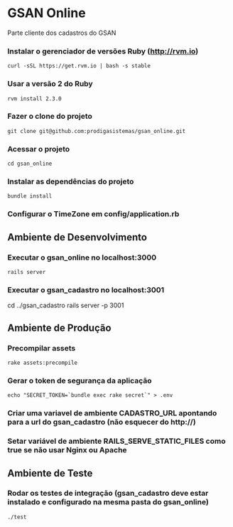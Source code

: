 # GSAN Online

Parte cliente dos cadastros do GSAN

### Instalar o gerenciador de versões Ruby (http://rvm.io)
    curl -sSL https://get.rvm.io | bash -s stable
    
### Usar a versão 2 do Ruby
    rvm install 2.3.0

### Fazer o clone do projeto
    git clone git@github.com:prodigasistemas/gsan_online.git

### Acessar o projeto
    cd gsan_online

### Instalar as dependências do projeto
    bundle install

### Configurar o TimeZone em config/application.rb

## Ambiente de Desenvolvimento

### Executar o gsan_online no localhost:3000
    rails server

### Executar o gsan_cadastro no localhost:3001
   cd ../gsan_cadastro
   rails server -p 3001

## Ambiente de Produção

### Precompilar assets
    rake assets:precompile

### Gerar o token de segurança da aplicação
    echo "SECRET_TOKEN=`bundle exec rake secret`" > .env

### Criar uma variavel de ambiente CADASTRO_URL apontando para a url do gsan_cadastro (não esquecer do http://)

### Setar variável de ambiente RAILS_SERVE_STATIC_FILES como true se não usar Nginx ou Apache

## Ambiente de Teste

### Rodar os testes de integração (gsan_cadastro deve estar instalado e configurado na mesma pasta do gsan_online)
    ./test
